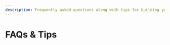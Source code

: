 ```yaml
---
description: Frequently asked questions along with tips for building your wheel.
---
```


# FAQs & Tips

